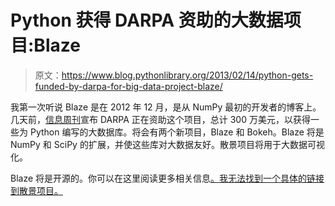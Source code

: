 # Python 获得 DARPA 资助的大数据项目:Blaze

> 原文：<https://www.blog.pythonlibrary.org/2013/02/14/python-gets-funded-by-darpa-for-big-data-project-blaze/>

我第一次听说 Blaze 是在 2012 年 12 月，是从 NumPy 最初的开发者的博客上。几天前，[信息周刊](http://www.informationweek.co.uk/government/information-management/darpa-funds-python-big-data-effort/240147993)宣布 DARPA 正在资助这个项目，总计 300 万美元，以获得一些为 Python 编写的大数据库。将会有两个新项目，Blaze 和 Bokeh。Blaze 将是 NumPy 和 SciPy 的扩展，并使这些库对大数据友好。散景项目将用于大数据可视化。

Blaze 将是开源的。你可以在这里阅读更多相关信息[。我无法找到一个具体的链接到散景项目。](http://blaze.pydata.org/)